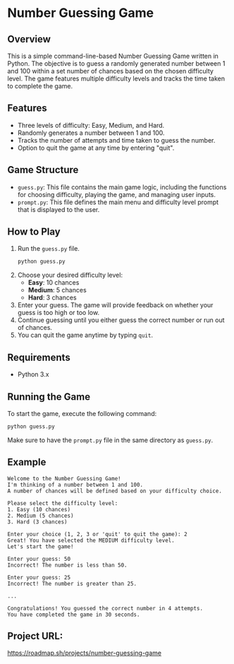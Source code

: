 
# Number Guessing Game

## Overview
This is a simple command-line-based Number Guessing Game written in Python. The objective is to guess a randomly generated number between 1 and 100 within a set number of chances based on the chosen difficulty level. The game features multiple difficulty levels and tracks the time taken to complete the game.

## Features
- Three levels of difficulty: Easy, Medium, and Hard.
- Randomly generates a number between 1 and 100.
- Tracks the number of attempts and time taken to guess the number.
- Option to quit the game at any time by entering "quit".

## Game Structure
- `guess.py`: This file contains the main game logic, including the functions for choosing difficulty, playing the game, and managing user inputs.
- `prompt.py`: This file defines the main menu and difficulty level prompt that is displayed to the user.

## How to Play
1. Run the `guess.py` file.
   ```bash
   python guess.py
   ```
2. Choose your desired difficulty level:
   - **Easy**: 10 chances
   - **Medium**: 5 chances
   - **Hard**: 3 chances
3. Enter your guess. The game will provide feedback on whether your guess is too high or too low.
4. Continue guessing until you either guess the correct number or run out of chances.
5. You can quit the game anytime by typing `quit`.

## Requirements
- Python 3.x

## Running the Game
To start the game, execute the following command:

```bash
python guess.py
```

Make sure to have the `prompt.py` file in the same directory as `guess.py`.

## Example
```
Welcome to the Number Guessing Game!
I'm thinking of a number between 1 and 100.
A number of chances will be defined based on your difficulty choice.

Please select the difficulty level:
1. Easy (10 chances)
2. Medium (5 chances)
3. Hard (3 chances)

Enter your choice (1, 2, 3 or 'quit' to quit the game): 2
Great! You have selected the MEDIUM difficulty level.
Let's start the game!

Enter your guess: 50
Incorrect! The number is less than 50.

Enter your guess: 25
Incorrect! The number is greater than 25.

...

Congratulations! You guessed the correct number in 4 attempts.
You have completed the game in 30 seconds.
```

## Project URL:
https://roadmap.sh/projects/number-guessing-game
